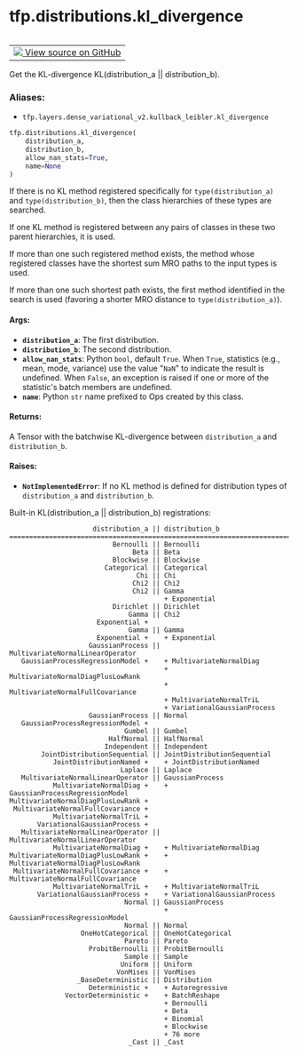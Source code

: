 <div itemscope itemtype="http://developers.google.com/ReferenceObject">
<meta itemprop="name" content="tfp.distributions.kl_divergence" />
<meta itemprop="path" content="Stable" />
</div>

# tfp.distributions.kl_divergence


<table class="tfo-notebook-buttons tfo-api" align="left">

<td>
  <a target="_blank" href="https://github.com/tensorflow/probability/blob/master/tensorflow_probability/python/distributions/kullback_leibler.py">
    <img src="https://www.tensorflow.org/images/GitHub-Mark-32px.png" />
    View source on GitHub
  </a>
</td></table>



Get the KL-divergence KL(distribution_a || distribution_b).

### Aliases:

* `tfp.layers.dense_variational_v2.kullback_leibler.kl_divergence`


``` python
tfp.distributions.kl_divergence(
    distribution_a,
    distribution_b,
    allow_nan_stats=True,
    name=None
)
```



<!-- Placeholder for "Used in" -->

If there is no KL method registered specifically for `type(distribution_a)`
and `type(distribution_b)`, then the class hierarchies of these types are
searched.

If one KL method is registered between any pairs of classes in these two
parent hierarchies, it is used.

If more than one such registered method exists, the method whose registered
classes have the shortest sum MRO paths to the input types is used.

If more than one such shortest path exists, the first method
identified in the search is used (favoring a shorter MRO distance to
`type(distribution_a)`).

#### Args:


* <b>`distribution_a`</b>: The first distribution.
* <b>`distribution_b`</b>: The second distribution.
* <b>`allow_nan_stats`</b>: Python `bool`, default `True`. When `True`,
  statistics (e.g., mean, mode, variance) use the value "`NaN`" to
  indicate the result is undefined. When `False`, an exception is raised
  if one or more of the statistic's batch members are undefined.
* <b>`name`</b>: Python `str` name prefixed to Ops created by this class.


#### Returns:

A Tensor with the batchwise KL-divergence between `distribution_a`
and `distribution_b`.



#### Raises:


* <b>`NotImplementedError`</b>: If no KL method is defined for distribution types
  of `distribution_a` and `distribution_b`.

Built-in KL(distribution_a || distribution_b) registrations:

```text
                     distribution_a || distribution_b
==========================================================================
                          Bernoulli || Bernoulli
                               Beta || Beta
                          Blockwise || Blockwise
                        Categorical || Categorical
                                Chi || Chi
                               Chi2 || Chi2
                               Chi2 || Gamma
                                       + Exponential
                          Dirichlet || Dirichlet
                              Gamma || Chi2
                      Exponential +    
                              Gamma || Gamma
                      Exponential +    + Exponential
                    GaussianProcess || MultivariateNormalLinearOperator
   GaussianProcessRegressionModel +    + MultivariateNormalDiag
                                       + MultivariateNormalDiagPlusLowRank
                                       + MultivariateNormalFullCovariance
                                       + MultivariateNormalTriL
                                       + VariationalGaussianProcess
                    GaussianProcess || Normal
   GaussianProcessRegressionModel +    
                             Gumbel || Gumbel
                         HalfNormal || HalfNormal
                        Independent || Independent
        JointDistributionSequential || JointDistributionSequential
           JointDistributionNamed +    + JointDistributionNamed
                            Laplace || Laplace
   MultivariateNormalLinearOperator || GaussianProcess
           MultivariateNormalDiag +    + GaussianProcessRegressionModel
MultivariateNormalDiagPlusLowRank +    
 MultivariateNormalFullCovariance +    
           MultivariateNormalTriL +    
       VariationalGaussianProcess +    
   MultivariateNormalLinearOperator || MultivariateNormalLinearOperator
           MultivariateNormalDiag +    + MultivariateNormalDiag
MultivariateNormalDiagPlusLowRank +    + MultivariateNormalDiagPlusLowRank
 MultivariateNormalFullCovariance +    + MultivariateNormalFullCovariance
           MultivariateNormalTriL +    + MultivariateNormalTriL
       VariationalGaussianProcess +    + VariationalGaussianProcess
                             Normal || GaussianProcess
                                       + GaussianProcessRegressionModel
                             Normal || Normal
                  OneHotCategorical || OneHotCategorical
                             Pareto || Pareto
                    ProbitBernoulli || ProbitBernoulli
                             Sample || Sample
                            Uniform || Uniform
                           VonMises || VonMises
                 _BaseDeterministic || Distribution
                    Deterministic +    + Autoregressive
              VectorDeterministic +    + BatchReshape
                                       + Bernoulli
                                       + Beta
                                       + Binomial
                                       + Blockwise
                                       + 76 more
                              _Cast || _Cast
```